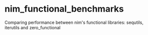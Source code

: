 # nim_functional_benchmarks
Comparing performance between nim's functional libraries: sequtils, iterutils and zero_functional
